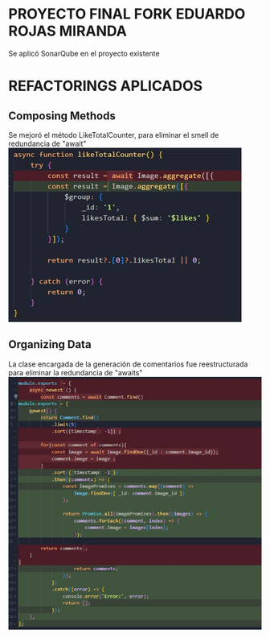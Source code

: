 # PROYECTO FINAL FORK EDUARDO ROJAS MIRANDA

Se aplicó SonarQube en el proyecto existente 
# REFACTORINGS APLICADOS

## Composing Methods
Se mejoró el método LikeTotalCounter, para eliminar el smell de redundancia de "await"
![Refactoring1](/READMEFILES/refact1.jpeg)
## Organizing Data
La clase encargada de la generación de comentarios fue reestructurada para eliminar la redundancia de "awaits"
![Refactoring2](/READMEFILES/refact2.jpeg)
